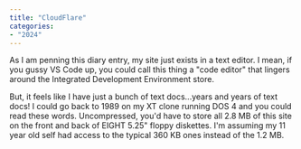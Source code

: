 ```yaml
---
title: "CloudFlare"
categories:
- "2024"
---
```


As I am penning this diary entry, my site just exists in a text editor.  I mean, if you gussy VS Code up, you could call this thing a "code editor" that lingers around the Integrated Development Environment store.

But, it feels like I have just a bunch of text docs...years and years of text docs! I could go back to 1989 on my XT clone running DOS 4 and you could read these words.  Uncompressed, you'd have to store all 2.8 MB of this site on the front and back of EIGHT 5.25" floppy diskettes.  I'm assuming my 11 year old self had access to the typical 360 KB ones instead of the 1.2 MB.